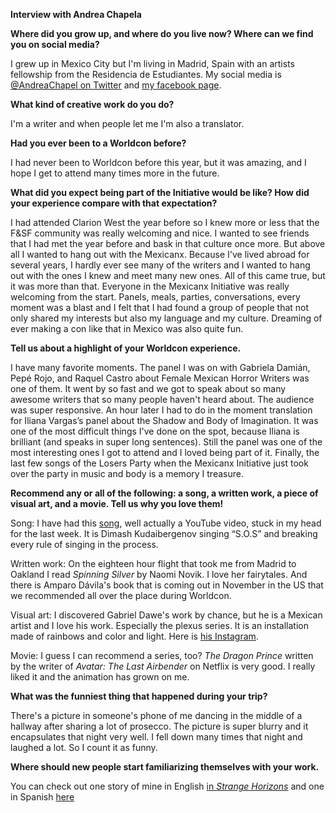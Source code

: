 **Interview with Andrea Chapela**

**Where did you grow up, and where do you live now? Where can we find you on social media?**

I grew up in Mexico City but I'm living in Madrid, Spain with an artists fellowship from the Residencia de Estudiantes. My social media is [@AndreaChapel on Twitter](https://www.twitter.com/AndreaChapel) and [my facebook page](https://www.facebook.com/andrea.chapela.5/).

**What kind of creative work do you do?**

I'm a writer and when people let me I'm also a translator.

**Had you ever been to a Worldcon before?**

I had never been to Worldcon before this year, but it was amazing, and I hope I get to attend many times more in the future.

**What did you expect being part of the Initiative would be like? How did your experience compare with that expectation?**

I had attended Clarion West the year before so I knew more or less that the F&SF community was really welcoming and nice. I wanted to see friends that I had met the year before and bask in that culture once more. But above all I wanted to hang out with the Mexicanx. Because I've lived abroad for several years, I hardly ever see many of the writers and I wanted to hang out with the ones I knew and meet many new ones. All of this came true, but it was more than that. Everyone in the Mexicanx Initiative was really welcoming from the start. Panels, meals, parties, conversations, every moment was a blast and I felt that I had found a group of people that not only shared my interests but also my language and my culture. Dreaming of ever making a con like that in Mexico was also quite fun.

**Tell us about a highlight of your Worldcon experience.**

I have many favorite moments. The panel I was on with Gabriela Damián, Pepé Rojo, and Raquel Castro about Female Mexican Horror Writers was one of them. It went by so fast and we got to speak about so many awesome writers that so many people haven't heard about. The audience was super responsive. An hour later I had to do in the moment translation for Iliana Vargas’s panel about the Shadow and Body of Imagination. It was one of the most difficult things I've done on the spot, because Iliana is brilliant (and speaks in super long sentences). Still the panel was one of the most interesting ones I got to attend and I loved being part of it. Finally, the last few songs of the Losers Party when the Mexicanx Initiative just took over the party in music and body is a memory I treasure.

**Recommend any or all of the following: a song, a written work, a piece of visual art, and a movie. Tell us why you love them!**

Song: I have had this [song](https://www.youtube.com/watch?v=5Cxz9tlVKjg), well actually a YouTube video, stuck in my head for the last week. It is Dimash Kudaibergenov singing “S.O.S” and breaking every rule of singing in the process.

Written work: On the eighteen hour flight that took me from Madrid to Oakland I read _Spinning Silver_ by Naomi Novik. I love her fairytales. And there is Amparo Dávila's book that is coming out in November in the US that we recommended all over the place during Worldcon.

Visual art: I discovered Gabriel Dawe's work by chance, but he is a Mexican artist and I love his work. Especially the plexus series. It is an installation made of rainbows and color and light. Here is [his Instagram](https://www.instagram.com/gabrieldawe/).

Movie: I guess I can recommend a series, too? _The Dragon Prince_ written by the writer of _Avatar: The Last Airbender_ on Netflix is very good. I really liked it and the animation has grown on me.

**What was the funniest thing that happened during your trip?**

There's a picture in someone's phone of me dancing in the middle of a hallway after sharing a lot of prosecco. The picture is super blurry and it encapsulates that night very well. I fell down many times that night and laughed a lot. So I count it as funny.

**Where should new people start familiarizing themselves with your work.**

You can check out one story of mine in English [in _Strange Horizons_](http://samovar.strangehorizons.com/2017/06/26/the-person-you-are-trying-to-reach-is-not-available-la-persona-que-busca-no-esta-disponible/) and one in Spanish [here](https://www.tierraadentro.cultura.gob.mx/calculando-recalculando/)
